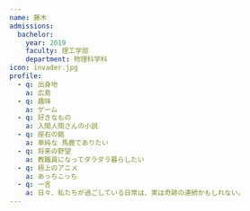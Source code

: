 ```yaml
---
name: 藤木
admissions:
  bachelor:
    year: 2019
    faculty: 理工学部
    department: 物理科学科
icon: invader.jpg
profile:
  - q: 出身地
    a: 広島
  - q: 趣味
    a: ゲーム
  - q: 好きなもの
    a: 入間人間さんの小説
  - q: 座右の銘
    a: 単純な 馬鹿でありたい
  - q: 将来の野望
    a: 教職員になってダラダラ暮らしたい
  - q: 極上のアニメ
    a: あっちこっち
  - q: 一言
    a: 日々、私たちが過ごしている日常は、実は奇跡の連続かもしれない。
---
```

